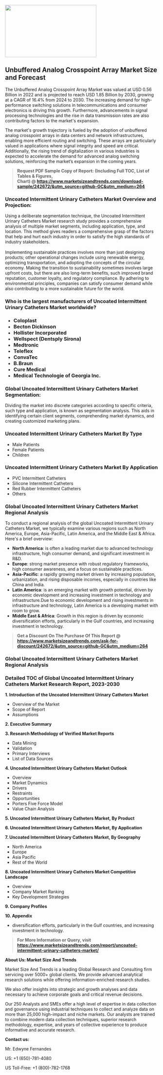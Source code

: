 <p><img class="alignnone size-medium wp-image-20088" src="https://ffe5etoiles.com/wp-content/uploads/2024/12/MST1-300x171.png" alt="" width="300" height="171" /></p><h2>Unbuffered Analog Crosspoint Array Market Size and Forecast</h2><p>The Unbuffered Analog Crosspoint Array Market was valued at USD 0.56 Billion in 2022 and is projected to reach USD 1.85 Billion by 2030, growing at a CAGR of 16.4% from 2024 to 2030. The increasing demand for high-performance switching solutions in telecommunications and consumer electronics is driving this growth. Furthermore, advancements in signal processing technologies and the rise in data transmission rates are also contributing factors to the market's expansion.</p><p>The market's growth trajectory is fueled by the adoption of unbuffered analog crosspoint arrays in data centers and network infrastructures, enabling more efficient routing and switching. These arrays are particularly valued in applications where signal integrity and speed are critical. Additionally, the rising trend of digitalization in various industries is expected to accelerate the demand for advanced analog switching solutions, reinforcing the market’s expansion in the coming years.</p></p><blockquote id="" class=""><strong>Request PDF Sample Copy of Report: (Including Full TOC, List of Tables &amp; Figures, Chart)&nbsp;@&nbsp;<strong><a href="https://www.marketsizeandtrends.com/download-sample/242672/&utm_source=github-GC&utm_medium=264" target="_blank">https://www.marketsizeandtrends.com/download-sample/242672/&utm_source=github-GC&utm_medium=264</a></strong></strong></blockquote><h3 id="" class="">Uncoated Intermittent Urinary Catheters Market&nbsp;Overview and Projection:</h3><p id="" class="">Using a deliberate segmentation technique, the Uncoated Intermittent Urinary Catheters Market research study provides a comprehensive analysis of multiple market segments, including application, type, and location. This method gives readers a comprehensive grasp of the factors that help and hurt each industry in order to satisfy the high standards of industry stakeholders. <br /> <br />Implementing sustainable practices involves more than just designing products; other operational changes include using renewable energy, optimizing transportation, and adopting the concepts of the circular economy. Making the transition to sustainability sometimes involves large upfront costs, but there are also long-term benefits, such improved brand reputation, customer loyalty, and regulatory compliance. By adhering to environmental principles, companies can satisfy consumer demand while also contributing to a more sustainable future for the world.</p><h3 id="" class="">Who is the largest manufacturers of&nbsp;Uncoated Intermittent Urinary Catheters Market worldwide?</h3><h3 class=""><p><ul><li>Coloplast </li><li> Becton Dickinson </li><li> Hollister Incorporated </li><li> Wellspect (Dentsply Sirona) </li><li> Medtronic </li><li> Teleflex </li><li> ConvaTec </li><li> B.Braun </li><li> Cure Medical </li><li> Medical Technologie of Georgia Inc.</li></ul></p></h3><h3 id="" class="">Global&nbsp;Uncoated Intermittent Urinary Catheters Market Segmentation:</h3><p id="" class="">Dividing the market into discrete categories according to specific criteria, such type and application, is known as segmentation analysis. This aids in identifying certain client segments, comprehending market dynamics, and creating customized marketing plans.</p><h3 id="" class="">Uncoated Intermittent Urinary Catheters Market&nbsp;By Type</h3><p><p><ul><li>Male Patients</li><li> Female Patients</li><li> Children</p></li></ul></p></p><h3 id="" class="">Uncoated Intermittent Urinary Catheters Market&nbsp;By Application</h3><p class=""><p><ul><li>PVC Intermittent Catheters</li><li> Silicone Intermittent Catheters</li><li> Red Rubber Intermittent Catheters</li><li> Others</li></ul></p></p><h3 id="" class="">Global Uncoated Intermittent Urinary Catheters Market Regional Analysis</h3><p id="" class="">To conduct a regional analysis of the global Uncoated Intermittent Urinary Catheters Market, we typically examine various regions such as North America, Europe, Asia-Pacific, Latin America, and the Middle East &amp; Africa. Here's a brief overview:</p><ul><li><strong>North America</strong>: is often a leading market due to advanced technology infrastructure, high consumer demand, and significant investment in R&amp;D.</li><li><strong>Europe</strong>: strong market presence with robust regulatory frameworks, high consumer awareness, and a focus on sustainable practices.</li><li><strong>Asia-Pacific</strong>: a rapidly growing market driven by increasing population, urbanization, and rising disposable incomes, especially in countries like China and India.</li><li><strong>Latin America</strong>: is an emerging market with growth potential, driven by economic development and increasing investment in technology and infrastructure.Due to economic development and rising investments in infrastructure and technology, Latin America is a developing market with room to grow.</li><li><strong>Middle East &amp; Africa</strong>: Growth in this region is driven by economic diversification efforts, particularly in the Gulf countries, and increasing investment in technology.</li></ul><blockquote id="" class=""><strong>Get a Discount On The Purchase Of This Report @ <strong><a href="https://www.marketsizeandtrends.com/ask-for-discount/242672/&utm_source=github-GC&utm_medium=264" target="_blank">https://www.marketsizeandtrends.com/ask-for-discount/242672/&utm_source=github-GC&utm_medium=264</a></strong></strong></blockquote><h3 id="" class="">Global Uncoated Intermittent Urinary Catheters Market Regional Analysis</h3><h3 id="" class="">Detailed TOC of Global Uncoated Intermittent Urinary Catheters Market Research Report, 2023-2030</h3><p id="" class=""><strong>1. Introduction of the Uncoated Intermittent Urinary Catheters Market</strong></p><ul><li>Overview of the Market</li><li>Scope of Report</li><li>Assumptions</li></ul><p id="" class=""><strong>2. Executive Summary</strong></p><p id="" class=""><strong>3. Research Methodology of Verified Market Reports</strong></p><ul><li>Data Mining</li><li>Validation</li><li>Primary Interviews</li><li>List of Data Sources</li></ul><p id="" class=""><strong>4. Uncoated Intermittent Urinary Catheters Market Outlook</strong></p><ul><li>Overview</li><li>Market Dynamics</li><li>Drivers</li><li>Restraints</li><li>Opportunities</li><li>Porters Five Force Model</li><li>Value Chain Analysis</li></ul><p id="" class=""><strong>5. Uncoated Intermittent Urinary Catheters Market, By Product</strong></p><p id="" class=""><strong>6. Uncoated Intermittent Urinary Catheters Market, By Application</strong></p><p id="" class=""><strong>7. Uncoated Intermittent Urinary Catheters Market, By Geography</strong></p><ul><li>North America</li><li>Europe</li><li>Asia Pacific</li><li>Rest of the World</li></ul><p id="" class=""><strong>8. Uncoated Intermittent Urinary Catheters Market Competitive Landscape</strong></p><ul><li>Overview</li><li>Company Market Ranking</li><li>Key Development Strategies</li></ul><p id="" class=""><strong>9. Company Profiles</strong></p><p id="" class=""><strong>10. Appendix</strong></p><ul><li>diversification efforts, particularly in the Gulf countries, and increasing investment in technology.</li></ul><blockquote id="" class=""><strong>For More Information or Query, visit <strong><strong><a href="https://www.marketsizeandtrends.com/report/uncoated-intermittent-urinary-catheters-market/" target="_blank">https://www.marketsizeandtrends.com/report/uncoated-intermittent-urinary-catheters-market/</a></strong></strong></strong></blockquote><p id="" class=""><strong>About Us: Market Size And Trends</strong></p><p id="" class="">Market Size And Trends is a leading Global Research and Consulting firm servicing over 5000+ global clients. We provide advanced analytical research solutions while offering information-enriched research studies.</p><p id="" class="">We also offer insights into strategic and growth analyses and data necessary to achieve corporate goals and critical revenue decisions.</p><p id="" class="">Our 250 Analysts and SMEs offer a high level of expertise in data collection and governance using industrial techniques to collect and analyze data on more than 25,000 high-impact and niche markets. Our analysts are trained to combine modern data collection techniques, superior research methodology, expertise, and years of collective experience to produce informative and accurate research.</p><p id="" class=""><strong>Contact us:</strong></p><p id="" class="">Mr. Edwyne Fernandes</p><p id="" class="">US: +1 (650)-781-4080</p><p id="" class="">US Toll-Free: +1 (800)-782-1768</p>
